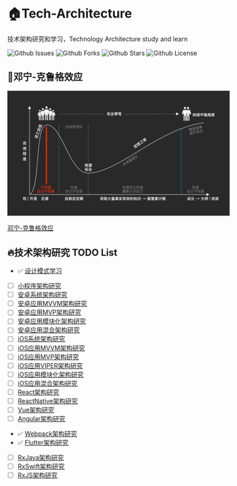 # 🏠Tech-Architecture

技术架构研究和学习，Technology Architecture study and learn

![Github Issues](https://img.shields.io/github/issues/Cosmos-Front-end/tech-architecture)
![Github Forks](https://img.shields.io/github/forks/Cosmos-Front-end/tech-architecture)
![Github Stars](https://img.shields.io/github/stars/Cosmos-Front-end/tech-architecture)
![Github License](https://img.shields.io/github/license/Cosmos-Front-end/tech-architecture)

## 🤔邓宁-克鲁格效应

![邓宁-克鲁格效应](邓宁-克鲁格效应.png)

[邓宁-克鲁格效应](https://zh.wikipedia.org/wiki/鄧寧-克魯格效應)

## 🔥技术架构研究 TODO List

- ✅ [设计模式学习](design-pattern/README.md)
- [ ] [小程序架构研究](mini-program-architecture/README.md)
- [ ] [安卓系统架构研究](android-architecture/README.md)
- [ ] [安卓应用MVVM架构研究](android-mvvm-architecture/README.md)
- [ ] [安卓应用MVP架构研究](android-mvp-architecture/README.md)
- [ ] [安卓应用模块化架构研究](android-modular-architecture/README.md)
- [ ] [安卓应用混合架构研究](android-hybrid-architecture/README.md)
- [ ] [iOS系统架构研究](ios-architecture/README.md)
- [ ] [iOS应用MVVM架构研究](ios-mvvm-architecture/README.md)
- [ ] [iOS应用MVP架构研究](ios-mvp-architecture/README.md)
- [ ] [iOS应用VIPER架构研究](ios-viper-architecture/README.md)
- [ ] [iOS应用模块化架构研究](ios-modular-architecture/README.md)
- [ ] [iOS应用混合架构研究](ios-hybrid-architecture/README.md)
- [ ] [React架构研究](react-architecture/README.md)
- [ ] [ReactNative架构研究](react-native-architecture/README.md)
- [ ] [Vue架构研究](vue-architecture/README.md)
- [ ] [Angular架构研究](angular-architecture/README.md)
- ✅ [Webpack架构研究](webpack-architecture/README.md)
- ✅ [Flutter架构研究](flutter-architecture/README.md)
- [ ] [RxJava架构研究](rxjava-architecture/README.md)
- [ ] [RxSwift架构研究](rxswift-architecture/README.md)
- [ ] [RxJS架构研究](rxjs-architecture/README.md)
